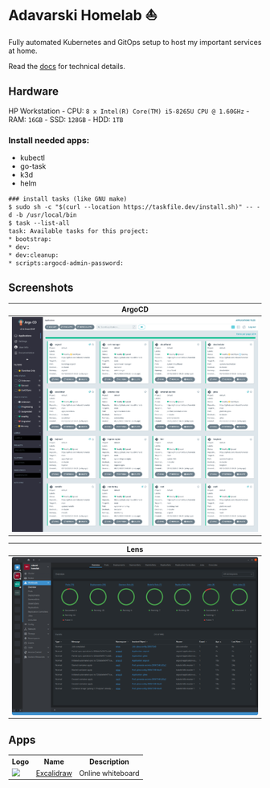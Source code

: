 # Adavarski Homelab :sailboat:

Fully automated Kubernetes and GitOps setup to host my important services at home.

Read the [docs](https://adavarski.github.io/homelab) for technical details.

## Hardware

HP Workstation
    - CPU: `8 x Intel(R) Core(TM) i5-8265U CPU @ 1.60GHz`
    - RAM: `16GB`
    - SSD: `128GB`
    - HDD: `1TB`

### Install needed apps:
- kubectl
- go-task
- k3d
- helm

```
### install tasks (like GNU make)
$ sudo sh -c "$(curl --location https://taskfile.dev/install.sh)" -- -d -b /usr/local/bin
$ task --list-all
task: Available tasks for this project:
* bootstrap:                           
* dev:                                 
* dev:cleanup:                         
* scripts:argocd-admin-password: 
```

## Screenshots

| ArgoCD |
| :--: |
| ![ArgoCD dashboard screenshot](images/argocd.png) |

| Lens |
| :--: |
| ![Lens (Kubernetes dashboard screenshot)](images/lens.png) |

## Apps

<table>
    <tr>
        <th>Logo</th> <th>Name</th> <th>Description</th>
    </tr>
    <tr>
        <td><img src="https://docs.excalidraw.com/img/logo.svg" width="48">
        <td><a href="https://docs.excalidraw.com">Excalidraw</a></td>
        <td>Online whiteboard</td>
    </tr>
</table>
